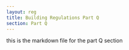 ```yaml
---
layout: reg
title: Building Regulations Part Q
section: Part Q
---
```




this is the markdown file for the part Q section